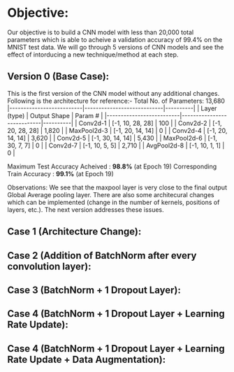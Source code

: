 # **Objective:**
Our objective is to build a CNN model with less than 20,000 total parameters which is able to acheive a validation accuracy of 99.4% on the MNIST test data. We will go through 5 versions of CNN models and see the effect of intorducing a new technique/method at each step.

## **Version 0 (Base Case):**
This is the first version of the CNN model without any additional changes. Following is the architecture for reference:-
Total No. of Parameters: 13,680
|--------------------------|----------------------------|----------|
|        Layer (type)      |         Output Shape       |  Param # |
|--------------------------|----------------------------|----------|
|           Conv2d-1       |    [-1, 10, 28, 28]        |     100  |
|            Conv2d-2      |     [-1, 20, 28, 28]       |    1,820 |
|         MaxPool2d-3      |     [-1, 20, 14, 14]       |        0 |
|            Conv2d-4      |     [-1, 20, 14, 14]       |    3,620 |
|            Conv2d-5      |     [-1, 30, 14, 14]       |    5,430 |
|         MaxPool2d-6      |       [-1, 30, 7, 7]       |        0 |
|            Conv2d-7      |       [-1, 10, 5, 5]       |    2,710 |
|         AvgPool2d-8      |       [-1, 10, 1, 1]       |        0 |

Maximum Test Accuracy Acheived : **98.8%** (at Epoch 19)
Corresponding Train Accuracy   : **99.1%** (at Epoch 19)

Observations: We see that the maxpool layer is very close to the final output Global Average pooling layer. There are also some architecural changes which can be implemented (change in the number of kernels, positions of layers, etc.). The next version addresses these issues.

## **Case 1 (Architecture Change):**

## **Case 2 (Addition of BatchNorm after every convolution layer):**

## **Case 3 (BatchNorm + 1 Dropout Layer):**

## **Case 4 (BatchNorm + 1 Dropout Layer + Learning Rate Update):**

## **Case 4 (BatchNorm + 1 Dropout Layer + Learning Rate Update + Data Augmentation):**
